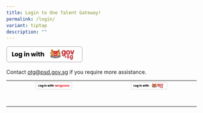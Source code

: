```yaml
---
title: Login to One Talent Gateway!
permalink: /login/
variant: tiptap
description: ""
---
```

<p></p><a class="isomer-image-wrapper" href="https://login.microsoftonline.com/0b11c524-9a1c-4e1b-84cb-6336aefc2243/saml2?SAMLRequest=jZJPb9swDMW%2FiqG7%2FEe2M0eIU2QrigVo0Sx2e9iNVuhUgC15ohz048%2BLE6y9tD0KIt975I%2Brm9e%2B%0D%0AC07oSFtTsiSMWYBG2YM2x5I91Xe8YDfrFUHfiUFuRv9i9vhnRPLB1GhIzj8lG52RFkiTNNAjSa9k%0D%0AtXm4lyKM5eCst8p2LNgQofOT1Q9raOzRVehOWuHT%2Fr5kL94PJKOIjmE7YpfHChyiOzh9wlDZPvrn%0D%0AFVXVYwSdBoqGsem0olmBDvpEU2gYrEMW3E4JtQF%2Fnuoq3NmjNmGvlbNkW29Np82sHDdJonKR8SUk%0D%0AimeYNLzIVMMXaboAbJUQWXq2Fyy4s07heRMla6GjyW17W7LN%2FlfWQCbalKeYA8%2ByYskLkSFvGtG0%0D%0ASQGgllP7lnZANI30v5toxK0hD8aXTMRTjHjBxbc6TmW%2BkCIOi1z8ZsHussbv2sx4Ptp5MxeR%2FFnX%0D%0AO757rGoWPF8xTwXsAlWe3d1bmh8LwxUhW38NWI8eDuDhU2qr6G2i9eX5%2FurWfwE%3D&amp;RelayState=e72ec38e-da0c-4128-9319-ecf7fc4b042b&amp;SigAlg=http%3A%2F%2Fwww.w3.org%2F2001%2F04%2Fxmldsig-more%23rsa-sha256&amp;Signature=OnmaeiNpLZVpHcwITHyqZD4UAfwM0kr3%2FEqA%2FGEKhqxqIlXnAoyRtqb6PzrhT%2FafygxsdJuoDkcA%0D%0AAjcR8ziSq4t9quRlWV3cKBHaTrAjt1FlNVH6E4nHQtLSu8j%2F2gocWjJ9KxdZx1JyG72NXIsKK7uf%0D%0AAr3yr3AdVjR5idnPtDrio1mIMo1XxEewJF63DX%2B7%2BfHMxRhPGKgWMCFEPHtgimZKMmrTHyaKaTEW%0D%0Ax1apBgDGg4KnlBL8NLjNtiP3cRd51lsLP%2FAUhcDKsGbZF3HqjGE9g7MccBffEuZrN%2BC93xlEmFCA%0D%0Aai3O7vKDxjt4ZytDjGRFaruzMNwpBaaT%2BqaiBA%3D%3D&amp;sso_nonce=AwABEgEAAAACAOz_BQD0_xJVIjit6Bqj4yYKteeiqSn2uiszrLkp9YFDMYTECZAKNumgbeeU9wuEArAWqfMvKtuV-u_qEV9PYm2f8BH_N6wgAA&amp;client-request-id=9deef41a-8e36-4c59-b69b-fcc63d6b6656&amp;mscrid=9deef41a-8e36-4c59-b69b-fcc63d6b6656"><img style="width: 40%;" height="auto" width="100%" alt="" src="/images/Gov_SG.png"></a>
<p>Contact <a href="mailto:otg@psd.gov.sg" rel="noopener noreferrer nofollow" target="_blank">otg@psd.gov.sg</a> if
you require more assistance.</p>
<p></p>
<table style="minWidth: 50px">
<colgroup>
<col>
<col>
</colgroup>
<tbody>
<tr>
<th rowspan="1" colspan="1"><a class="isomer-image-wrapper" href="https://api.id.gov.sg/v2/oauth/authorize?response_type=code&amp;client_id=OTGPROD-c27b86b2&amp;scope=openid%20myinfo.name%20myinfo.nric_number&amp;state=isOxeLxX1EvpuhL0yfMuiH8qHoNziImSb1YvnyS46Ps%3D&amp;redirect_uri=https://sg.fuel50careerdrive.com/login/oauth2/code/publicservicesdivsgid&amp;nonce=PDdegXe2KfTzW90H7VOgPiawHX8vgLnCx8CwygXLSKQ&amp;code_challenge=zCPLLdjhPZHvRQC4b1bpM8kffM5Gpu5C9pbPVOa_hcI&amp;code_challenge_method=S256"><img style="width: 40%;" height="auto" width="100%" alt="" src="/images/Singpass.png"></a>
</th>
<th rowspan="1" colspan="1"><a class="isomer-image-wrapper" href="https://login.microsoftonline.com/0b11c524-9a1c-4e1b-84cb-6336aefc2243/saml2?SAMLRequest=jZJPb9swDMW%2FiqG7%2FEe2M0eIU2QrigVo0Sx2e9iNVuhUgC15ohz048%2BLE6y9tD0KIt975I%2Brm9e%2B%0D%0AC07oSFtTsiSMWYBG2YM2x5I91Xe8YDfrFUHfiUFuRv9i9vhnRPLB1GhIzj8lG52RFkiTNNAjSa9k%0D%0AtXm4lyKM5eCst8p2LNgQofOT1Q9raOzRVehOWuHT%2Fr5kL94PJKOIjmE7YpfHChyiOzh9wlDZPvrn%0D%0AFVXVYwSdBoqGsem0olmBDvpEU2gYrEMW3E4JtQF%2Fnuoq3NmjNmGvlbNkW29Np82sHDdJonKR8SUk%0D%0AimeYNLzIVMMXaboAbJUQWXq2Fyy4s07heRMla6GjyW17W7LN%2FlfWQCbalKeYA8%2ByYskLkSFvGtG0%0D%0ASQGgllP7lnZANI30v5toxK0hD8aXTMRTjHjBxbc6TmW%2BkCIOi1z8ZsHussbv2sx4Ptp5MxeR%2FFnX%0D%0AO757rGoWPF8xTwXsAlWe3d1bmh8LwxUhW38NWI8eDuDhU2qr6G2i9eX5%2FurWfwE%3D&amp;RelayState=e72ec38e-da0c-4128-9319-ecf7fc4b042b&amp;SigAlg=http%3A%2F%2Fwww.w3.org%2F2001%2F04%2Fxmldsig-more%23rsa-sha256&amp;Signature=OnmaeiNpLZVpHcwITHyqZD4UAfwM0kr3%2FEqA%2FGEKhqxqIlXnAoyRtqb6PzrhT%2FafygxsdJuoDkcA%0D%0AAjcR8ziSq4t9quRlWV3cKBHaTrAjt1FlNVH6E4nHQtLSu8j%2F2gocWjJ9KxdZx1JyG72NXIsKK7uf%0D%0AAr3yr3AdVjR5idnPtDrio1mIMo1XxEewJF63DX%2B7%2BfHMxRhPGKgWMCFEPHtgimZKMmrTHyaKaTEW%0D%0Ax1apBgDGg4KnlBL8NLjNtiP3cRd51lsLP%2FAUhcDKsGbZF3HqjGE9g7MccBffEuZrN%2BC93xlEmFCA%0D%0Aai3O7vKDxjt4ZytDjGRFaruzMNwpBaaT%2BqaiBA%3D%3D&amp;sso_nonce=AwABEgEAAAACAOz_BQD0_xJVIjit6Bqj4yYKteeiqSn2uiszrLkp9YFDMYTECZAKNumgbeeU9wuEArAWqfMvKtuV-u_qEV9PYm2f8BH_N6wgAA&amp;client-request-id=9deef41a-8e36-4c59-b69b-fcc63d6b6656&amp;mscrid=9deef41a-8e36-4c59-b69b-fcc63d6b6656"><img style="width: 40%;" height="auto" width="100%" alt="" src="/images/Gov_SG.png"></a>
</th>
</tr>
<tr>
<td rowspan="1" colspan="1">
<p></p>
</td>
<td rowspan="1" colspan="1">
<p></p>
</td>
</tr>
<tr>
<td rowspan="1" colspan="1">
<p></p>
</td>
<td rowspan="1" colspan="1">
<p></p>
</td>
</tr>
</tbody>
</table>
<p></p>
<p></p>